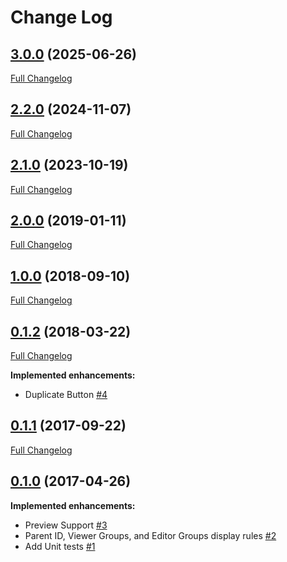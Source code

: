 # Change Log

## [3.0.0](https://github.com/webbuilders-group/silverstripe-siteconfig-error-pages/tree/3.0.0) (2025-06-26)
[Full Changelog](https://github.com/webbuilders-group/silverstripe-siteconfig-error-pages/compare/2.2.0...3.0.0)

## [2.2.0](https://github.com/webbuilders-group/silverstripe-siteconfig-error-pages/tree/2.2.0) (2024-11-07)
[Full Changelog](https://github.com/webbuilders-group/silverstripe-siteconfig-error-pages/compare/2.1.0...2.2.0)

## [2.1.0](https://github.com/webbuilders-group/silverstripe-siteconfig-error-pages/tree/2.1.0) (2023-10-19)
[Full Changelog](https://github.com/webbuilders-group/silverstripe-siteconfig-error-pages/compare/2.0.0...2.1.0)

## [2.0.0](https://github.com/webbuilders-group/silverstripe-siteconfig-error-pages/tree/2.0.0) (2019-01-11)
[Full Changelog](https://github.com/webbuilders-group/silverstripe-siteconfig-error-pages/compare/1.0.0...2.0.0)

## [1.0.0](https://github.com/webbuilders-group/silverstripe-siteconfig-error-pages/tree/1.0.0) (2018-09-10)
[Full Changelog](https://github.com/webbuilders-group/silverstripe-siteconfig-error-pages/compare/0.1.2...1.0.0)

## [0.1.2](https://github.com/webbuilders-group/silverstripe-siteconfig-error-pages/tree/0.1.2) (2018-03-22)
[Full Changelog](https://github.com/webbuilders-group/silverstripe-siteconfig-error-pages/compare/0.1.1...0.1.2)

**Implemented enhancements:**

- Duplicate Button [\#4](https://github.com/webbuilders-group/silverstripe-siteconfig-error-pages/issues/4)

## [0.1.1](https://github.com/webbuilders-group/silverstripe-siteconfig-error-pages/tree/0.1.1) (2017-09-22)
[Full Changelog](https://github.com/webbuilders-group/silverstripe-siteconfig-error-pages/compare/0.1.0...0.1.1)

## [0.1.0](https://github.com/webbuilders-group/silverstripe-siteconfig-error-pages/tree/0.1.0) (2017-04-26)
**Implemented enhancements:**

- Preview Support [\#3](https://github.com/webbuilders-group/silverstripe-siteconfig-error-pages/issues/3)
- Parent ID, Viewer Groups, and Editor Groups display rules [\#2](https://github.com/webbuilders-group/silverstripe-siteconfig-error-pages/issues/2)
- Add Unit tests [\#1](https://github.com/webbuilders-group/silverstripe-siteconfig-error-pages/issues/1)
